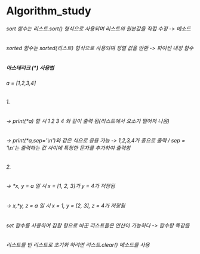 # Algorithm_study
###### sort 함수는 리스트.sort() 형식으로 사용되며 리스트의 원본값을 직접 수정 -> 메소드
###### sorted 함수는 sorted(리스트) 형식으로 사용되며 정렬 값을 반환 -> 파이썬 내장 함수

##### 아스테리크 (*) 사용법
######  a = [1,2,3,4]
###### 1.
###### -> print(*a) 할 시 1 2 3 4 와 같이 출력 됨(리스트에서 요소가 떨어저 나옴)
###### -> print(*a,sep='\n')와 같은 식으로 응용 가능 -> 1,2,3,4가 종으로 출력 / sep = '\n'는 출력하는 값 사이에 특정한 문자를 추가하여 출력함
###### 2.
###### -> *x, y = a 일 시 x = [1, 2, 3]가 y = 4가 저장됨
###### -> x,*y, z = a 일 시 x = 1, y = [2, 3], z = 4가 저장됨

###### set 함수를 사용하여 집합 형으로 바꾼 리스트들은 연산이 가능하다 -> 함수랑 똑같음

###### 리스트를 빈 리스트로 초기화 하려면 리스트.clear() 메소드를 사용
